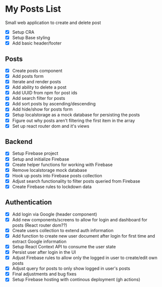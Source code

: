 # My Posts List

Small web application to create and delete post

- [x] Setup CRA
- [x] Setup Base styling
- [x] Add basic header/footer

## Posts

- [x] Create posts component
- [x] Add posts form
- [x] Iterate and render posts
- [x] Add ability to delete a post
- [x] Add UUID from npm for post ids
- [x] Add search filter for posts
- [x] Add sort posts by ascending/descending
- [x] Add hide/show for posts form
- [x] Setup localstorage as a mock database for persisting the posts
- [x] Figure out why posts aren't filtering the first item in the array
- [x] Set up react router dom and it's views

## Backend

- [x] Setup Firebase project
- [x] Setup and initialize Firebase
- [x] Create helper functions for working with Firebase
- [x] Remove localstorage mock database
- [x] Hook up posts into Firebase posts collection
- [x] Adjust search functionality to filter posts queried from Firebase
- [x] Create Firebase rules to lockdown data

## Authentication

- [x] Add login via Google (header component)
- [x] Add new components/screens to allow for login and dashboard for posts (React router dom??)
- [x] Create users collection to extend auth information
- [x] Add function to create new user document after login for first time and extract Google information
- [x] Setup React Context API to consume the user state
- [x] Persist user after login in the UI
- [x] Adjust Firebase rules to allow only the logged in user to create/edit own posts
- [x] Adjust query for posts to only show logged in user's posts
- [x] Final adjustments and bug fixes
- [x] Setup Firebase hosting with continous deployment (gh actions)
